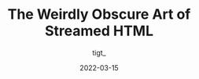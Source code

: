 ---
author: tigt_
date: 2022-03-15
publisher: thepracticaldev
tags:
  - html
  - performance
target_url: https://dev.to/tigt/the-weirdly-obscure-art-of-streamed-html-4gc2
title: The Weirdly Obscure Art of Streamed HTML
---